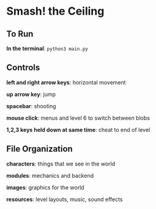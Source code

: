# Smash! the Ceiling

## To Run
**In the terminal**: `python3 main.py`

## Controls
**left and right arrow keys**: horizontal movement

**up arrow key**: jump

**spacebar**: shooting

**mouse click**: menus and level 6 to switch between blobs

**1,2,3 keys held down at same time**: cheat to end of level

## File Organization
**characters**: things that we see in the world

**modules**: mechanics and backend

**images**: graphics for the world

**resources**: level layouts, music, sound effects
